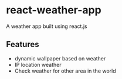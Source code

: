 # react-weather-app
A weather app built using react.js

## Features
- dynamic wallpaper based on weather
- IP location weather
- Check weather for other area in the world
